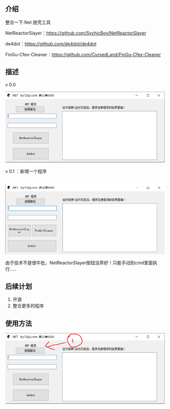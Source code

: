 ## 介绍

整合一下.Net 脱壳工具

NetReactorSlayer：https://github.com/SychicBoy/NetReactorSlayer

de4dot：https://github.com/de4dot/de4dot

FinGu-Cfex-Cleaner：https://github.com/CursedLand/FinGu-Cfex-Cleaner

## 描述

v 0.0

![image-20220126001529887](./images/image-20220126001529887.png)

v 0.1  ：新增一个程序

​		     ![image-20220126120052815](./images/image-20220126120052815.png)   

由于技术不是很牛批，NetReactorSlayer按钮没弄好！只能手动到cmd里面执行.....

## 后续计划

1. 开源
2. 整合更多的程序

## 使用方法

![image-20220126001529887](./images/2.png)

